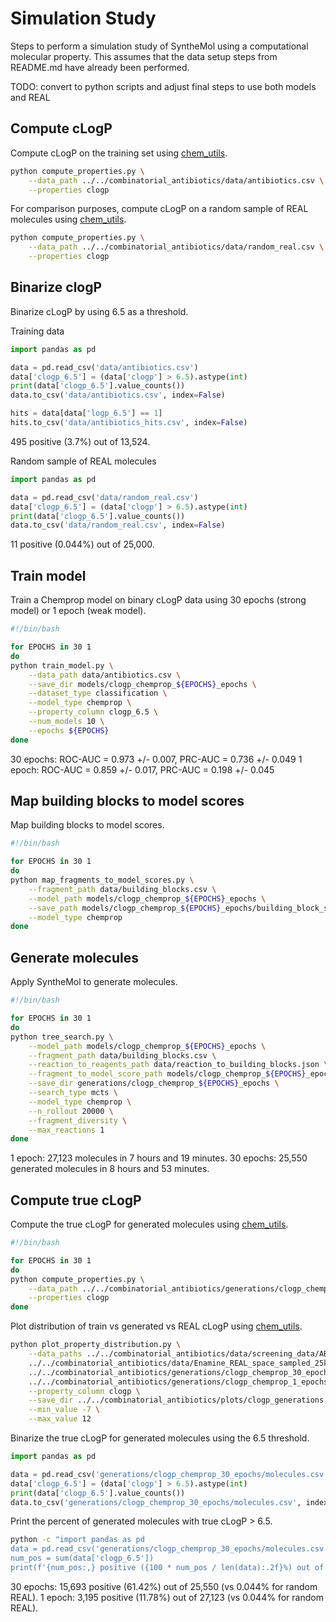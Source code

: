 # Simulation Study

Steps to perform a simulation study of SyntheMol using a computational molecular property. This assumes that the data setup steps from README.md have already been performed.

TODO: convert to python scripts and adjust final steps to use both models and REAL


## Compute cLogP

Compute cLogP on the training set using [chem_utils](https://github.com/swansonk14/chem_utils).
```bash
python compute_properties.py \
    --data_path ../../combinatorial_antibiotics/data/antibiotics.csv \
    --properties clogp
```

For comparison purposes, compute cLogP on a random sample of REAL molecules using [chem_utils](https://github.com/swansonk14/chem_utils).
```bash
python compute_properties.py \
    --data_path ../../combinatorial_antibiotics/data/random_real.csv \
    --properties clogp
```


## Binarize clogP

Binarize cLogP by using 6.5 as a threshold.

Training data
```python
import pandas as pd

data = pd.read_csv('data/antibiotics.csv')
data['clogp_6.5'] = (data['clogp'] > 6.5).astype(int)
print(data['clogp_6.5'].value_counts())
data.to_csv('data/antibiotics.csv', index=False)

hits = data[data['logp_6.5'] == 1]
hits.to_csv('data/antibiotics_hits.csv', index=False)
```

495 positive (3.7%) out of 13,524.

Random sample of REAL molecules
```python
import pandas as pd

data = pd.read_csv('data/random_real.csv')
data['clogp_6.5'] = (data['clogp'] > 6.5).astype(int)
print(data['clogp_6.5'].value_counts())
data.to_csv('data/random_real.csv', index=False)
```

11 positive (0.044%) out of 25,000.


## Train model

Train a Chemprop model on binary cLogP data using 30 epochs (strong model) or 1 epoch (weak model).
```bash
#!/bin/bash

for EPOCHS in 30 1
do
python train_model.py \
    --data_path data/antibiotics.csv \
    --save_dir models/clogp_chemprop_${EPOCHS}_epochs \
    --dataset_type classification \
    --model_type chemprop \
    --property_column clogp_6.5 \
    --num_models 10 \
    --epochs ${EPOCHS}
done
```

30 epochs: ROC-AUC = 0.973 +/- 0.007, PRC-AUC = 0.736 +/- 0.049
1 epoch: ROC-AUC = 0.859 +/- 0.017, PRC-AUC = 0.198 +/- 0.045


## Map building blocks to model scores

Map building blocks to model scores.
```bash
#!/bin/bash

for EPOCHS in 30 1
do
python map_fragments_to_model_scores.py \
    --fragment_path data/building_blocks.csv \
    --model_path models/clogp_chemprop_${EPOCHS}_epochs \
    --save_path models/clogp_chemprop_${EPOCHS}_epochs/building_block_scores.json \
    --model_type chemprop
done
```


## Generate molecules

Apply SyntheMol to generate molecules.
```bash
#!/bin/bash

for EPOCHS in 30 1
do
python tree_search.py \
    --model_path models/clogp_chemprop_${EPOCHS}_epochs \
    --fragment_path data/building_blocks.csv \
    --reaction_to_reagents_path data/reaction_to_building_blocks.json \
    --fragment_to_model_score_path models/clogp_chemprop_${EPOCHS}_epochs/building_block_scores.json \
    --save_dir generations/clogp_chemprop_${EPOCHS}_epochs \
    --search_type mcts \
    --model_type chemprop \
    --n_rollout 20000 \
    --fragment_diversity \
    --max_reactions 1
done
```

1 epoch: 27,123 molecules in 7 hours and 19 minutes.
30 epochs: 25,550 generated molecules in 8 hours and 53 minutes.


## Compute true cLogP

Compute the true cLogP for generated molecules using [chem_utils](https://github.com/swansonk14/chem_utils).
```bash
#!/bin/bash

for EPOCHS in 30 1
do
python compute_properties.py \
    --data_path ../../combinatorial_antibiotics/generations/clogp_chemprop_${EPOCHS}_epochs/molecules.csv \
    --properties clogp
done
```

Plot distribution of train vs generated vs REAL cLogP using [chem_utils](https://github.com/swansonk14/chem_utils).
```bash
python plot_property_distribution.py \
    --data_paths ../../combinatorial_antibiotics/data/screening_data/AB_combined_with_properties.csv \
    ../../combinatorial_antibiotics/data/Enamine_REAL_space_sampled_25k_with_properties.csv \
    ../../combinatorial_antibiotics/generations/clogp_chemprop_30_epochs/molecules.csv \
    ../../combinatorial_antibiotics/generations/clogp_chemprop_1_epochs/molecules.csv \
    --property_column clogp \
    --save_dir ../../combinatorial_antibiotics/plots/clogp_generations \
    --min_value -7 \
    --max_value 12
```

Binarize the true cLogP for generated molecules using the 6.5 threshold.
```python
import pandas as pd

data = pd.read_csv('generations/clogp_chemprop_30_epochs/molecules.csv')
data['clogp_6.5'] = (data['clogp'] > 6.5).astype(int)
print(data['clogp_6.5'].value_counts())
data.to_csv('generations/clogp_chemprop_30_epochs/molecules.csv', index=False)
```

Print the percent of generated molecules with true cLogP > 6.5.
```bash
python -c "import pandas as pd
data = pd.read_csv('generations/clogp_chemprop_30_epochs/molecules.csv')
num_pos = sum(data['clogp_6.5'])
print(f'{num_pos:,} positive ({100 * num_pos / len(data):.2f}%) out of {len(data):,}')"
```

30 epochs: 15,693 positive (61.42%) out of 25,550 (vs 0.044% for random REAL).
1 epoch: 3,195 positive (11.78%) out of 27,123 (vs 0.044% for random REAL).

